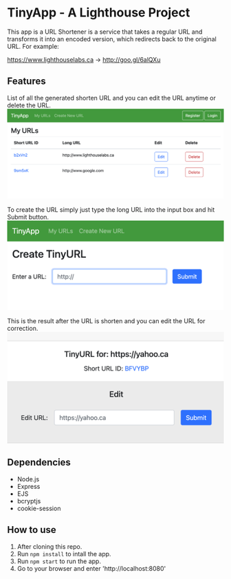 # TinyApp - A Lighthouse Project
This app is a URL Shortener is a service that takes a regular URL and transforms it into an encoded version, which redirects back to the original URL. For example:

https://www.lighthouselabs.ca → http://goo.gl/6alQXu

## Features
List of all the generated shorten URL and you can edit the URL anytime or delete the URL.
!["Screenshot 1"](img/20230505_000417.png)

To create the URL simply just type the long URL into the input box and hit Submit button.
!["Screenshot 1"](img/20230505_000418.png)

This is the result after the URL is shorten and you can edit the URL for correction.
!["Screenshot 1"](img/20230505_000419.png)

## Dependencies

- Node.js
- Express
- EJS
- bcryptjs
- cookie-session

## How to use
1. After cloning this repo.
2. Run `npm install` to intall the app.
2. Run `npm start` to run the app.
3. Go to your browser and enter 'http://localhost:8080'